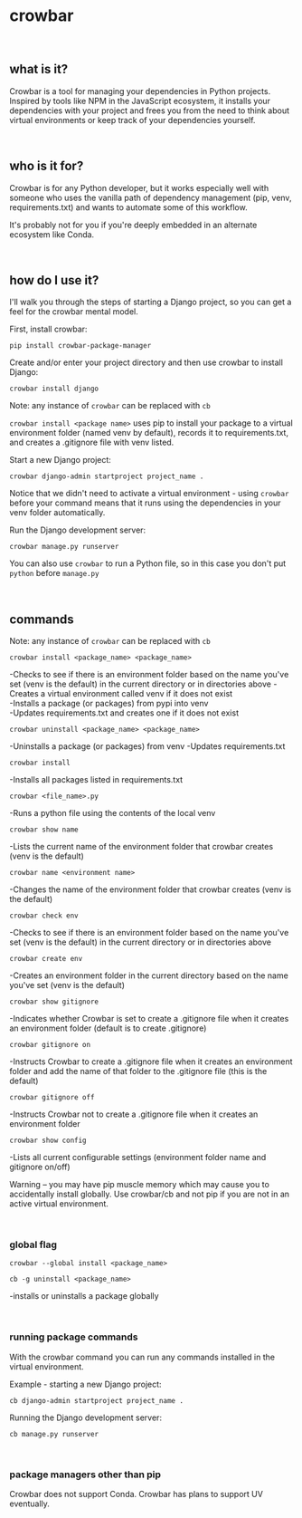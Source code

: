 # crowbar

<br>

## what is it?

Crowbar is a tool for managing your dependencies in Python projects. Inspired by tools like NPM in the JavaScript ecosystem, it installs your dependencies with your project and frees you from the need to think about virtual environments or keep track of your dependencies yourself.

<br>

## who is it for?

Crowbar is for any Python developer, but it works especially well with someone who uses the vanilla path of dependency management (pip, venv, requirements.txt) and wants to automate some of this workflow.

It's probably not for you if you're deeply embedded in an alternate ecosystem like Conda.

<br>

## how do I use it?

I'll walk you through the steps of starting a Django project, so you can get a feel for the crowbar mental model.

First, install crowbar:

```
pip install crowbar-package-manager
```

Create and/or enter your project directory and then use crowbar to install Django:

```
crowbar install django
```

Note: any instance of ```crowbar``` can be replaced with ```cb```

```crowbar install <package name>``` uses pip to install your package to a virtual environment folder (named venv by default), records it to requirements.txt, and creates a .gitignore file with venv listed.

Start a new Django project:

```
crowbar django-admin startproject project_name .
```
Notice that we didn't need to activate a virtual environment - using ```crowbar``` before your command means that it runs using the dependencies in your venv folder automatically.

Run the Django development server:

```
crowbar manage.py runserver
```

You can also use ```crowbar``` to run a Python file, so in this case you don't put ```python``` before ```manage.py```


<br>


## commands

Note: any instance of ```crowbar``` can be replaced with ```cb```


```
crowbar install <package_name> <package_name>
```
-Checks to see if there is an environment folder based on the name you've set (venv is the default) in the current directory or in directories above
-Creates a virtual environment called venv if it does not exist<br>
-Installs a package (or packages) from pypi into venv<br>
-Updates requirements.txt and creates one if it does not exist

```
crowbar uninstall <package_name> <package_name>
```
-Uninstalls a package (or packages) from venv
-Updates requirements.txt

```
crowbar install
```
-Installs all packages listed in requirements.txt

```
crowbar <file_name>.py
```
-Runs a python file using the contents of the local venv

```
crowbar show name
```
-Lists the current name of the environment folder that crowbar creates (venv is the default)

```
crowbar name <environment name>
```
-Changes the name of the environment folder that crowbar creates (venv is the default)

```
crowbar check env
```
-Checks to see if there is an environment folder based on the name you've set (venv is the default) in the current directory or in directories above

```
crowbar create env
```
-Creates an environment folder in the current directory based on the name you've set (venv is the default)

```
crowbar show gitignore
```
-Indicates whether Crowbar is set to create a .gitignore file when it creates an environment folder (default is to create .gitignore)

```
crowbar gitignore on
```
-Instructs Crowbar to create a .gitignore file when it creates an environment folder and add the name of that folder to the .gitignore file (this is the default)

```
crowbar gitignore off
```
-Instructs Crowbar not to create a .gitignore file when it creates an environment folder

```
crowbar show config
```
-Lists all current configurable settings (environment folder name and gitignore on/off)

Warning – you may have pip muscle memory which may cause you to accidentally install globally. Use crowbar/cb and not pip if you are not in an active virtual environment.

<br>

### global flag

```
crowbar --global install <package_name>
```
```
cb -g uninstall <package_name>
```
-installs or uninstalls a package globally

<br>

### running package commands

With the crowbar command you can run any commands installed in the virtual environment.

Example - starting a new Django project:

```
cb django-admin startproject project_name .
```

Running the Django development server:

```
cb manage.py runserver
```

<br>

### package managers other than pip

Crowbar does not support Conda. Crowbar has plans to support UV eventually.
